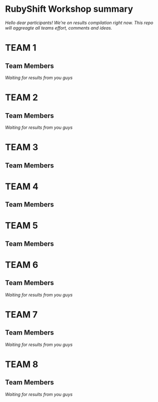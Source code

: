 RubyShift Workshop summary
==========
*Hello dear participants! We're on results compilation right now. This repo will aggreagte all teams effort, comments and ideas.*

# TEAM 1 #

Team Members
----------

*Waiting for results from you guys*

# TEAM 2 #

Team Members
----------

*Waiting for results from you guys*

# TEAM 3 #

Team Members
----------


# TEAM 4 #

Team Members
----------


# TEAM 5 #

Team Members
----------

# TEAM 6 #

Team Members
----------

*Waiting for results from you guys*

# TEAM 7 #

Team Members
----------

*Waiting for results from you guys*

# TEAM 8 #

Team Members
----------

*Waiting for results from you guys*

